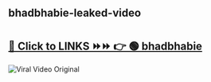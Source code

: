 
 ## bhadbhabie-leaked-video 

# <h2><a href="https://clipsfans.com/bhadbhabie&ref=git">🔗 Click to LINKS ⏩⏩ 👉 🟢 bhadbhabie </a></h2>

<a href="https://clipsfans.com/bhadbhabie&ref=git" rel="nofollow" data-target="animated-image.originalLink"><img src="https://i.ibb.co.com/xMMVF88/686577567.gif" alt="Viral Video Original" style="max-width: 100%; display: inline-block;" data-target="animated-image.originalImage"></a>
